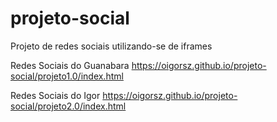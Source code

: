 # projeto-social
Projeto de redes sociais utilizando-se de iframes

Redes Sociais do Guanabara
https://oigorsz.github.io/projeto-social/projeto1.0/index.html

Redes Sociais do Igor
https://oigorsz.github.io/projeto-social/projeto2.0/index.html
